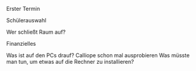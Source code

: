 Erster Termin

Schülerauswahl

Wer schließt Raum auf?

Finanzielles

Was ist auf den PCs drauf? Calliope schon mal ausprobieren
Was müsste man tun, um etwas auf die Rechner zu installieren? 
